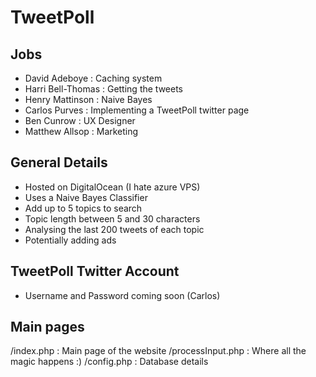 # TweetPoll

## Jobs

- David Adeboye : Caching system
- Harri Bell-Thomas : Getting the tweets
- Henry Mattinson : Naive Bayes
- Carlos Purves : Implementing a TweetPoll twitter page
- Ben Cunrow : UX Designer
- Matthew Allsop : Marketing

## General Details
- Hosted on DigitalOcean (I hate azure VPS)
- Uses a Naive Bayes Classifier
- Add up to 5 topics to search
- Topic length between 5 and 30 characters
- Analysing the last 200 tweets of each topic
- Potentially adding ads

## TweetPoll Twitter Account
- Username and Password coming soon (Carlos)

## Main pages
/index.php : Main page of the website
/processInput.php : Where all the magic happens :)
/config.php : Database details
